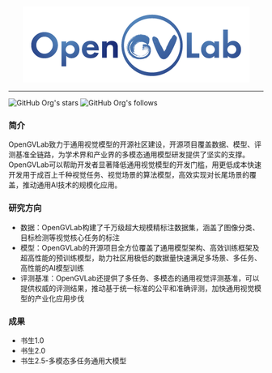 <!-- ## 欢迎访问OpenGVLab! 👋
 -->
<!-- [主页](https://opengvlab.github.io/) -->

<div align=center>
<img src=https://github.com/OpenGVLab/.github/blob/main/assets/opengvlab-logo.png>
</div>

---
![GitHub Org's stars](https://img.shields.io/github/stars/opengvlab?style=social)
![GitHub Org's follows](https://img.shields.io/github/followers/opengvlab?style=social)

<!--

**Here are some ideas to get you started:**

🙋‍♀️ A short introduction - what is your organization all about?
🌈 Contribution guidelines - how can the community get involved?
👩‍💻 Useful resources - where can the community find your docs? Is there anything else the community should know?
🍿 Fun facts - what does your team eat for breakfast?
🧙 Remember, you can do mighty things with the power of [Markdown](https://docs.github.com/github/writing-on-github/getting-started-with-writing-and-formatting-on-github/basic-writing-and-formatting-syntax)
-->


### 简介
OpenGVLab致力于通用视觉模型的开源社区建设，开源项目覆盖数据、模型、评测基准全链路，为学术界和产业界的多模态通用模型研发提供了坚实的支撑。OpenGVLab可以帮助开发者显著降低通用视觉模型的开发门槛，用更低成本快速开发用于成百上千种视觉任务、视觉场景的算法模型，高效实现对长尾场景的覆盖，推动通用AI技术的规模化应用。


### 研究方向

* 数据：OpenGVLab构建了千万级超大规模精标注数据集，涵盖了图像分类、目标检测等视觉核心任务的标注
* 模型：OpenGVLab的开源项目全方位覆盖了通用模型架构、高效训练框架及超高性能的预训练模型，助力社区用极低的数据量快速满足多场景、多任务、高性能的AI模型训练
* 评测基准：OpenGVLab还提供了多任务、多模态的通用视觉评测基准，可以提供权威的评测结果，推动基于统一标准的公平和准确评测，加快通用视觉模型的产业化应用步伐

### 成果
* 书生1.0
* 书生2.0
* 书生2.5-多模态多任务通用大模型
<!-- ### Our Work

* Competition winning solutions 🔥
  * [InternVideo-Ego4D](https://github.com/OpenGVLab/ego4d-eccv2022-solutions) - SOTA in various Ego4D challenges, ECCV 2022

* INTERN 2.0
  *  [InternImage](https://github.com/OpenGVLab/InternImage)
  *  [InternVideo](https://github.com/OpenGVLab/InternVideo)
  *  [STM-Evaluation](https://github.com/OpenGVLab/STM-Evaluation)

* INTERN 1.0
  * [modelzoo](https://github.com/OpenGVLab/modelzoo)
  * [gv-benchmark](https://github.com/OpenGVLab/gv-benchmark)

### Follow us

* [Twitter](https://twitter.com/opengvlab)
* [WeChat](./opengv-wechat.jpeg) -->
